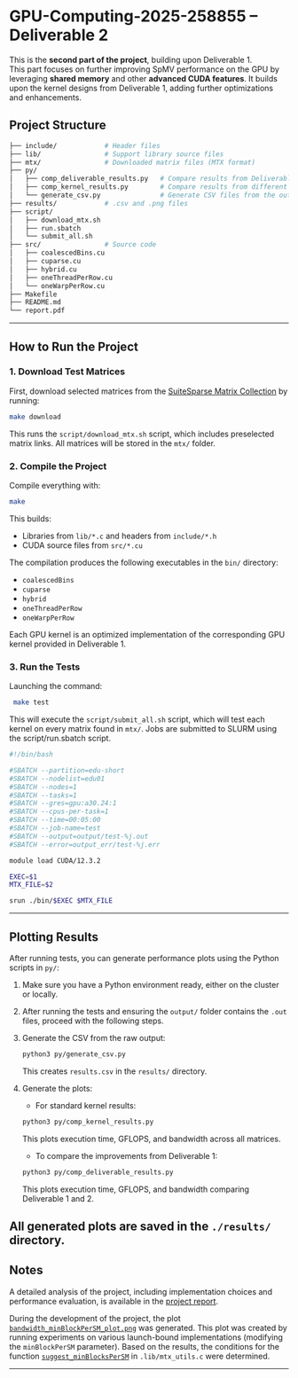 # GPU-Computing-2025-258855 – Deliverable 2

This is the **second part of the project**, building upon Deliverable 1.  
This part focuses on further improving SpMV performance on the GPU by leveraging **shared memory** and other **advanced CUDA features**. It builds upon the kernel designs from Deliverable 1, adding further optimizations and enhancements.

## Project Structure

```bash
├── include/            # Header files
├── lib/                # Support library source files
├── mtx/                # Downloaded matrix files (MTX format)
├── py/
│   ├── comp_deliverable_results.py   # Compare results from Deliverable 1 and 2
│   ├── comp_kernel_results.py        # Compare results from different kernel implementations
│   └── generate_csv.py               # Generate CSV files from the output data
├── results/            # .csv and .png files
├── script/
│   ├── download_mtx.sh
│   ├── run.sbatch
│   └── submit_all.sh
├── src/                # Source code
│   ├── coalescedBins.cu
│   ├── cuparse.cu
│   ├── hybrid.cu
│   ├── oneThreadPerRow.cu
│   └── oneWarpPerRow.cu
├── Makefile
├── README.md
└── report.pdf
```
---

## How to Run the Project

### 1. Download Test Matrices

First, download selected matrices from the [SuiteSparse Matrix Collection](https://sparse.tamu.edu/) by running:

```bash
make download
```

This runs the `script/download_mtx.sh` script, which includes preselected matrix links. All matrices will be stored in the `mtx/` folder.

### 2. Compile the Project

Compile everything with:

```bash
make
```

This builds:
- Libraries from `lib/*.c` and headers from `include/*.h`
- CUDA source files from `src/*.cu`

The compilation produces the following executables in the `bin/` directory:
- `coalescedBins`
- `cuparse`
- `hybrid`
- `oneThreadPerRow`
- `oneWarpPerRow`

Each GPU kernel is an optimized implementation of the corresponding GPU kernel provided in Deliverable 1.

### 3. Run the Tests
Launching the command:
```bash
 make test
```
This will execute the `script/submit_all.sh` script, which will test each kernel on every matrix found in `mtx/`. Jobs are submitted to SLURM using the script/run.sbatch script.
```bash
#!/bin/bash

#SBATCH --partition=edu-short
#SBATCH --nodelist=edu01
#SBATCH --nodes=1
#SBATCH --tasks=1
#SBATCH --gres=gpu:a30.24:1
#SBATCH --cpus-per-task=1
#SBATCH --time=00:05:00
#SBATCH --job-name=test
#SBATCH --output=output/test-%j.out
#SBATCH --error=output_err/test-%j.err

module load CUDA/12.3.2

EXEC=$1
MTX_FILE=$2

srun ./bin/$EXEC $MTX_FILE
```

---

## Plotting Results

After running tests, you can generate performance plots using the Python scripts in `py/`:

1. Make sure you have a Python environment ready, either on the cluster or locally.

2. After running the tests and ensuring the `output/` folder contains the `.out` files, proceed with the following steps.

3. Generate the CSV from the raw output:
   ```bash
   python3 py/generate_csv.py
   ```
   This creates `results.csv` in the `results/` directory.

4. Generate the plots:
   - For standard kernel results:
   ```bash
   python3 py/comp_kernel_results.py
   ```
   This plots execution time, GFLOPS, and bandwidth across all matrices.

   - To compare the improvements from Deliverable 1:
   ```bash
   python3 py/comp_deliverable_results.py
   ```
   This plots execution time, GFLOPS, and bandwidth comparing Deliverable 1 and 2.

All generated plots are saved in the `./results/` directory.
---

## Notes
A detailed analysis of the project, including implementation choices and performance evaluation, is available in the [project report](./Deliverable2_report.pdf).


During the development of the project, the plot [`bandwidth_minBlockPerSM_plot.png`](./img/bandwidth_minBlockPerSM_plot.png) was generated. This plot was created by running experiments on various launch-bound implementations (modifying the `minBlockPerSM` parameter). Based on the results, the conditions for the function [`suggest_minBlocksPerSM`](./lib/mtx_utils.c) in `.lib/mtx_utils.c` were determined.

---